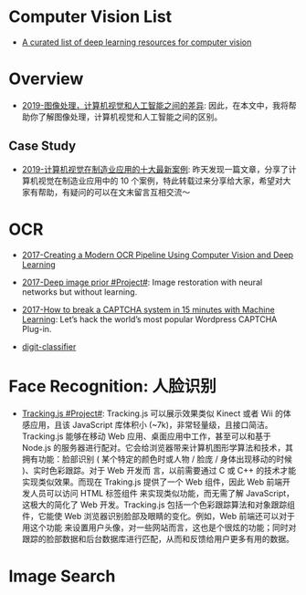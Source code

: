 # Computer Vision List

- [A curated list of deep learning resources for computer vision](https://github.com/kjw0612/awesome-deep-vision)

# Overview

- [2019-图像处理，计算机视觉和人工智能之间的差异](https://mp.weixin.qq.com/s/kLYm3hNFiEXNAlSW3Zaq5g): 因此，在本文中，我将帮助你了解图像处理，计算机视觉和人工智能之间的区别。

## Case Study

- [2019-计算机视觉在制造业应用的十大最新案例](https://mp.weixin.qq.com/s/hPzB0gpbJax3b65nx1Ovdw): 昨天发现一篇文章，分享了计算机视觉在制造业应用中的 10 个案例，特此转载过来分享给大家，希望对大家有帮助，有疑问的可以在文末留言互相交流～

# OCR

- [2017-Creating a Modern OCR Pipeline Using Computer Vision and Deep Learning]()

- [2017-Deep image prior #Project#](https://github.com/DmitryUlyanov/deep-image-prior): Image restoration with neural networks but without learning.

- [2017-How to break a CAPTCHA system in 15 minutes with Machine Learning](https://parg.co/UsP): Let’s hack the world’s most popular Wordpress CAPTCHA Plug-in.

- [digit-classifier](https://github.com/karandesai-96/digit-classifier)

# Face Recognition: 人脸识别

- [Tracking.js #Project#](https://trackingjs.com/docs.html#introduction): Tracking.js 可以展示效果类似 Kinect 或者 Wii 的体感应用，且该 JavaScript 库体积小 (~7k)，非常轻量级，且接口简洁。Tracking.js 能够在移动 Web 应用、桌面应用中工作，甚至可以和基于 Node.js 的服务器进行配对。它会给浏览器带来计算机图形学算法和技术，其拥有功能：脸部识别 ( 某个特定的颜色时或人物 / 脸庞 / 身体出现移动的时候 )、实时色彩跟踪。对于 Web 开发而 言，以前需要通过 C 或 C++ 的技术才能实现类似效果。而现在 Traking.js 提供了一个 Web 组件，因此 Web 前端开发人员可以访问 HTML 标签组件 来实现类似功能，而无需了解 JavaScript，这极大的简化了 Web 开发。Tracking.js 包括一个色彩跟踪算法和对象跟踪组件，它能使 Web 浏览器识别脸部及眼睛的变化。例如，Web 前端还可以对于用这个功能 来设置用户头像，对一些网站而言，这也是个很炫的功能；同时对跟踪的脸部数据和后台数据库进行匹配，从而和反馈给用户更多有用的数据。

# Image Search
